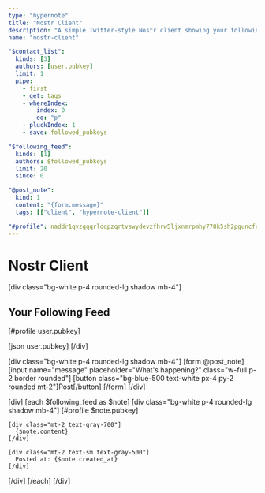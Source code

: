 ```yaml
---
type: "hypernote"
title: "Nostr Client"
description: "A simple Twitter-style Nostr client showing your following feed"
name: "nostr-client"

"$contact_list":
  kinds: [3]
  authors: [user.pubkey]
  limit: 1
  pipe:
    - first
    - get: tags
    - whereIndex: 
        index: 0
        eq: "p"
    - pluckIndex: 1
    - save: followed_pubkeys

"$following_feed":
  kinds: [1]
  authors: $followed_pubkeys
  limit: 20
  since: 0

"@post_note":
  kind: 1
  content: "{form.message}"
  tags: [["client", "hypernote-client"]]

"#profile": naddr1qvzqqqrldqpzqrtvswydevzfhrw5ljxnmrpmhy778k5sh2pguncfezks7dry3z3nqy88wumn8ghj7mn0wvhxcmmv9uq32amnwvaz7tmjv4kxz7fwv3sk6atn9e5k7tcpzamhxue69uhhyetvv9ujuurjd9kkzmpwdejhgtcqp4c8ymmxd9kx2ttzv9jxwegsqyvt2
---
```


# Nostr Client

[div class="bg-white p-4 rounded-lg shadow mb-4"]
## Your Following Feed

[#profile user.pubkey]

[json user.pubkey]
[/div]

[div class="bg-white p-4 rounded-lg shadow mb-4"]
[form @post_note]
  [input name="message" placeholder="What's happening?" class="w-full p-2 border rounded"]
  [button class="bg-blue-500 text-white px-4 py-2 rounded mt-2"]Post[/button]
[/form]
[/div]

[div]
[each $following_feed as $note]
  [div class="bg-white p-4 rounded-lg shadow mb-4"]
    [#profile $note.pubkey]
    
    [div class="mt-2 text-gray-700"]
      {$note.content}
    [/div]
    
    [div class="mt-2 text-sm text-gray-500"]
      Posted at: {$note.created_at}
    [/div]
  [/div]
[/each]
[/div]
